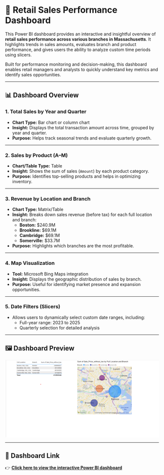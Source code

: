 # 🧾 Retail Sales Performance Dashboard

This Power BI dashboard provides an interactive and insightful overview of **retail sales performance across various branches in Massachusetts**. It highlights trends in sales amounts, evaluates branch and product performance, and gives users the ability to analyze custom time periods using slicers.

Built for performance monitoring and decision-making, this dashboard enables retail managers and analysts to quickly understand key metrics and identify sales opportunities.

---

## 📊 Dashboard Overview

### 1. **Total Sales by Year and Quarter**
- **Chart Type:** Bar chart or column chart
- **Insight:** Displays the total transaction amount across time, grouped by year and quarter.
- **Purpose:** Helps track seasonal trends and evaluate quarterly growth.

---

### 2. **Sales by Product (A–M)**
- **Chart/Table Type:** Table
- **Insight:** Shows the sum of sales (`Amount`) by each product category.
- **Purpose:** Identifies top-selling products and helps in optimizing inventory.

---

### 3. **Revenue by Location and Branch**
- **Chart Type:** Matrix/Table
- **Insight:** Breaks down sales revenue (before tax) for each full location and branch:
  - **Boston:** $240.9M  
  - **Brookline:** $69.1M  
  - **Cambridge:** $69.1M  
  - **Somerville:** $33.7M  
- **Purpose:** Highlights which branches are the most profitable.

---

### 4. **Map Visualization**
- **Tool:** Microsoft Bing Maps integration
- **Insight:** Displays the geographic distribution of sales by branch.
- **Purpose:** Useful for identifying market presence and expansion opportunities.

---

### 5. **Date Filters (Slicers)**
- Allows users to dynamically select custom date ranges, including:
  - Full-year range: 2023 to 2025
  - Quarterly selection for detailed analysis

---

## 🖼️ Dashboard Preview

![Retail Sales Dashboard](Screen%20shot%20-sales%20price%20in%20Boston.png)

---

## 🔗 Dashboard Link

👉 **[Click here to view the interactive Power BI dashboard](PASTE_PUBLIC_LINK_HERE)**
